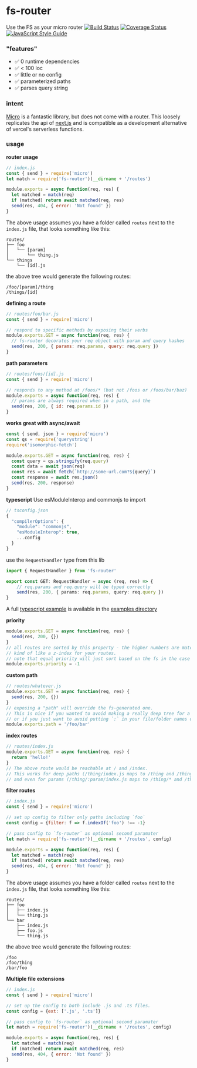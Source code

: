 # fs-router
Use the FS as your micro router
[![Build Status](https://travis-ci.org/bmartel/fs-router.svg?branch=master)](https://travis-ci.org/bmartel/fs-router)
[![Coverage Status](https://coveralls.io/repos/github/bmartel/fs-router/badge.svg?branch=master)](https://coveralls.io/github/bmartel/fs-router?branch=master)
[![JavaScript Style Guide](https://img.shields.io/badge/code_style-standard-brightgreen.svg)](https://standardjs.com)

### "features"

- ✅ 0 runtime dependencies
- ✅ < 100 loc
- ✅ little or no config
- ✅ parameterized paths
- ✅ parses query string

### intent

[Micro](https://github.com/vercel/micro) is a fantastic library, but does not come with a router.
This loosely replicates the api of [next.js](https://github.com/zeit/next.js) and is compatible as a development alternative of vercel's serverless functions.

### usage

**router usage**
```javascript
// index.js
const { send } = require('micro')
let match = require('fs-router')(__dirname + '/routes')

module.exports = async function(req, res) {
  let matched = match(req)
  if (matched) return await matched(req, res)
  send(res, 404, { error: 'Not found' })
}
```

The above usage assumes you have a folder called `routes` next to the `index.js` file, that looks something like this:
```
routes/
├── foo
│   └── [param]
│       └── thing.js
└── things
    └── [id].js
```

the above tree would generate the following routes:
```
/foo/[param]/thing
/things/[id]
```

**defining a route**
```javascript
// routes/foo/bar.js
const { send } = require('micro')

// respond to specific methods by exposing their verbs
module.exports.GET = async function(req, res) {
  // fs-router decorates your req object with param and query hashes
  send(res, 200, { params: req.params, query: req.query })
}
```

**path parameters**
```javascript
// routes/foos/[id].js
const { send } = require('micro')

// responds to any method at /foos/* (but not /foos or /foos/bar/baz)
module.exports = async function(req, res) {
  // params are always required when in a path, and the
  send(res, 200, { id: req.params.id })
}
```

**works great with async/await**
```javascript
const { send, json } = require('micro')
const qs = require('querystring')
require('isomorphic-fetch')

module.exports.GET = async function(req, res) {
  const query = qs.stringify(req.query)
  const data = await json(req)
  const res = await fetch(`http://some-url.com?${query}`)
  const response = await res.json()
  send(res, 200, response)
}
```

**typescript**
Use esModuleInterop and commonjs to import

```javascript
// tsconfig.json
{
  "compilerOptions": {
    "module": "commonjs",
    "esModuleInterop": true,
    ...config
  }
}
```

use the `RequestHandler` type from this lib
```typescript
import { RequestHandler } from 'fs-router'

export const GET: RequestHandler = async (req, res) => {
    // req.params and req.query will be typed correctly
    send(res, 200, { params: req.params, query: req.query })
}
```

A full [typescript example](examples/typescript) is available in the [examples directory](examples)

**priority**
```javascript
module.exports.GET = async function(req, res) {
  send(res, 200, {})
}
// all routes are sorted by this property - the higher numbers are matched first.
// kind of like a z-index for your routes.
// note that equal priority will just sort based on the fs in the case of a collision, which is not guaranteed order on OSX/Linux
module.exports.priority = -1
```

**custom path**
```javascript
// routes/whatever.js
module.exports.GET = async function(req, res) {
  send(res, 200, {})
}
// exposing a "path" will override the fs-generated one.
// This is nice if you wanted to avoid making a really deep tree for a one-off path (like for oauth callbacks)
// or if you just want to avoid putting `:` in your file/folder names or something
module.exports.path = '/foo/bar'
```

**index routes**
```javascript
// routes/index.js
module.exports.GET = async function(req, res) {
  return 'hello!'
}
// The above route would be reachable at / and /index.
// This works for deep paths (/thing/index.js maps to /thing and /thing/index)
// and even for params (/thing/:param/index.js maps to /thing/* and /thing/*/index).
```

**filter routes**
```javascript
// index.js
const { send } = require('micro')

// set up config to filter only paths including `foo`
const config = {filter: f => f.indexOf('foo') !== -1}

// pass config to `fs-router` as optional second paramater
let match = require('fs-router')(__dirname + '/routes', config)

module.exports = async function(req, res) {
  let matched = match(req)
  if (matched) return await matched(req, res)
  send(res, 404, { error: 'Not found' })
}
```

The above usage assumes you have a folder called `routes` next to the `index.js` file, that looks something like this:
```
routes/
├── foo
│   ├── index.js
│   └── thing.js
└── bar
    ├── index.js
    ├── foo.js
    └── thing.js
```

the above tree would generate the following routes:
```
/foo
/foo/thing
/bar/foo
```

**Multiple file extensions**
```javascript
// index.js
const { send } = require('micro')

// set up the config to both include .js and .ts files.
const config = {ext: ['.js', '.ts']}

// pass config to `fs-router` as optional second paramater
let match = require('fs-router')(__dirname + '/routes', config)

module.exports = async function(req, res) {
  let matched = match(req)
  if (matched) return await matched(req, res)
  send(res, 404, { error: 'Not found' })
}
```
